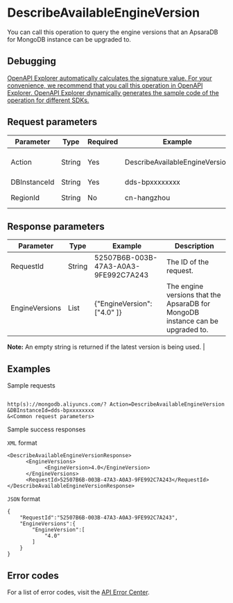 # DescribeAvailableEngineVersion

You can call this operation to query the engine versions that an ApsaraDB for MongoDB instance can be upgraded to.

## Debugging

[OpenAPI Explorer automatically calculates the signature value. For your convenience, we recommend that you call this operation in OpenAPI Explorer. OpenAPI Explorer dynamically generates the sample code of the operation for different SDKs.](https://api.aliyun.com/#product=Dds&api=DescribeAvailableEngineVersion&type=RPC&version=2015-12-01)

## Request parameters

|Parameter|Type|Required|Example|Description|
|---------|----|--------|-------|-----------|
|Action|String|Yes|DescribeAvailableEngineVersion|The operation that you want to perform. Set the value to **DescribeAvailableEngineVersion**. |
|DBInstanceId|String|Yes|dds-bpxxxxxxxx|The ID of the instance. |
|RegionId|String|No|cn-hangzhou|The ID of the region. You can call the [DescribeRegions](~~61933~~) to query. |

## Response parameters

|Parameter|Type|Example|Description|
|---------|----|-------|-----------|
|RequestId|String|52507B6B-003B-47A3-A0A3-9FE992C7A243|The ID of the request. |
|EngineVersions|List|\{"EngineVersion": \["4.0" \]\}|The engine versions that the ApsaraDB for MongoDB instance can be upgraded to.

**Note:** An empty string is returned if the latest version is being used. |

## Examples

Sample requests

```

http(s)://mongodb.aliyuncs.com/? Action=DescribeAvailableEngineVersion
&DBInstanceId=dds-bpxxxxxxxx
&<Common request parameters>

```

Sample success responses

`XML` format

```
<DescribeAvailableEngineVersionResponse>
	  <EngineVersions>
		    <EngineVersion>4.0</EngineVersion>
	  </EngineVersions>
	  <RequestId>52507B6B-003B-47A3-A0A3-9FE992C7A243</RequestId>
</DescribeAvailableEngineVersionResponse>
```

`JSON` format

```
{
	"RequestId":"52507B6B-003B-47A3-A0A3-9FE992C7A243",
	"EngineVersions":{
		"EngineVersion":[
			"4.0"
		]
	}
}
```

## Error codes

For a list of error codes, visit the [API Error Center](https://error-center.alibabacloud.com/status/product/Dds).

